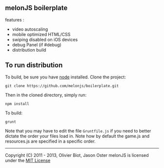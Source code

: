 melonJS boilerplate
-------------------------------------------------------------------------------

features :
- video autoscaling
- mobile optimized HTML/CSS
- swiping disabled on iOS devices
- debug Panel (if #debug)
- distribution build

## To run distribution

To build, be sure you have [node](http://nodejs.org) installed. Clone the project:

    git clone https://github.com/melonjs/boilerplate.git

Then in the cloned directory, simply run:

    npm install

To build:

    grunt

Note that you may have to edit the file `Gruntfile.js` if you need to better dictate the order your files load in. Note how by default the game.js and resources.js are specified in a specific order.

-------------------------------------------------------------------------------
Copyright (C) 2011 - 2013, Olivier Biot, Jason Oster
melonJS is licensed under the [MIT License](http://www.opensource.org/licenses/mit-license.php)
